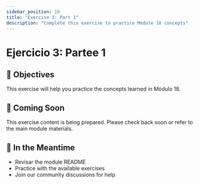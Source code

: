 ```yaml
---
sidebar_position: 10
title: "Exercise 3: Part 1"
description: "Complete this exercise to practice Module 18 concepts"
---
```


# Ejercicio 3: Partee 1

## 🎯 Objectives

This exercise will help you practice the concepts learned in Módulo 18.

## 📝 Coming Soon

This exercise content is being prepared. Please check back soon or refer to the main module materials.

## 🚀 In the Meantime

- Revisar the module README
- Practice with the available exercises
- Join our community discussions for help
